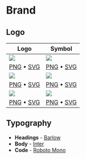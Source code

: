 # Brand

## Logo

| Logo | Symbol |
|-|-|
| ![](https://github.com/prisma/presskit/raw/main/Logos/Preview-PrismaLogo-Default.png) | ![](https://github.com/prisma/presskit/raw/main/Logos/Preview-PrismaLogoSymbol-Default.png) |
| [PNG](https://github.com/prisma/presskit/raw/main/Logos/Logo-Default-Prisma.png) • [SVG](https://github.com/prisma/presskit/raw/main/Logos/Logo-Default-Prisma.svg) | [PNG](https://github.com/prisma/presskit/raw/main/Logos/Logomark-Default-Prisma.png) • [SVG](https://github.com/prisma/presskit/raw/main/Logos/Logo-Default-Prisma.svg) |
| ![](https://github.com/prisma/presskit/raw/main/Logos/Preview-PrismaLogo-Dark.png) | ![](https://github.com/prisma/presskit/raw/main/Logos/Preview-PrismaLogoSymbol-Dark.png) |
| [PNG](https://github.com/prisma/presskit/raw/main/Logos/Logo-Dark-Prisma.png) • [SVG](https://github.com/prisma/presskit/raw/main/Logos/Logo-Dark-Prisma.svg) | [PNG](https://github.com/prisma/presskit/raw/main/Logos/Logo-Dark-Prisma.png) • [SVG](https://github.com/prisma/presskit/raw/main/Logos/Logomark-Dark-Prisma.svg) |
| ![](https://github.com/prisma/presskit/raw/main/Logos/Preview-PrismaLogo-Light.png) | ![](https://github.com/prisma/presskit/raw/main/Logos/Preview-PrismaLogoSymbol-Light.png) |
| [PNG](https://github.com/prisma/presskit/raw/main/Logos/Logo-White-Prisma.png) • [SVG](https://github.com/prisma/presskit/raw/main/Logos/Logo-White-Prisma.svg) | [PNG](https://github.com/prisma/presskit/raw/main/Logos/Logomark-Light-Prisma.png) • [SVG](https://github.com/prisma/presskit/raw/main/Logos/Logomark-Light-Prisma.svg) |

## Typography

- **Headings** - [Barlow](https://fonts.google.com/specimen/Barlow)
- **Body** - [Inter](https://fonts.google.com/specimen/Inter)
- **Code** - [Roboto Mono](https://fonts.google.com/specimen/Roboto+Mono)
